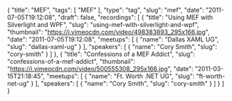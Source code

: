 {
  "title": "MEF",
  "tags": [
    "MEF"
  ],
  "type": "tag",
  "slug": "mef",
  "date": "2011-07-05T19:12:08",
  "draft": false,
  "recordings": [
    {
      "title": "Using MEF with Silverlight and WPF",
      "slug": "using-mef-with-silverlight-and-wpf",
      "thumbnail": "https://i.vimeocdn.com/video/498383893_295x166.jpg",
      "date": "2011-07-05T19:12:08",
      "meetups": [
        {
          "name": "Dallas XAML UG",
          "slug": "dallas-xaml-ug"
        }
      ],
      "speakers": [
        {
          "name": "Cory Smith",
          "slug": "cory-smith"
        }
      ]
    },
    {
      "title": "Confessions of a MEF Addict",
      "slug": "confessions-of-a-mef-addict",
      "thumbnail": "https://i.vimeocdn.com/video/500555308_295x166.jpg",
      "date": "2011-03-15T21:18:45",
      "meetups": [
        {
          "name": "Ft. Worth .NET UG",
          "slug": "ft-worth-net-ug"
        }
      ],
      "speakers": [
        {
          "name": "Cory Smith",
          "slug": "cory-smith"
        }
      ]
    }
  ]
}